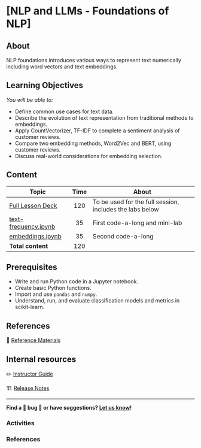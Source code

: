 <h1>
  <span class="prefix"></span>
  <span class="headline">[NLP and LLMs - Foundations of NLP]</span>
</h1>

## About
NLP foundations introduces various ways to represent text numerically including word vectors and text embeddings. 

## Learning Objectives

*You will be able to:*

- Define common use cases for text data.
- Describe the evolution of text representation from traditional methods to embeddings.
- Apply CountVectorizer, TF-IDF to complete a sentiment analysis of customer reviews.
- Compare two embedding methods, Word2Vec and BERT, using customer reviews.
- Discuss real-world considerations for embedding selection.

## Content

| Topic|  Time |  About |
| ------ |:----------:| ------ |
| [Full Lesson Deck](https://docs.google.com/presentation/d/1r1KERmYcOuDbcX6-mld0kAba87P5uQaWIk8vwmuO8Z4/edit?usp=sharing) | 120 | To be used for the full session, includes the labs below  |
|  [text-frequency.ipynb](https://git.generalassemb.ly/Modularisation-DSB-sandbox/NLP-Foundations/blob/master/text-frequency.ipynb) | 35 | First code-a-long and mini-lab  |
|  [embeddings.ipynb](https://git.generalassemb.ly/Modularisation-DSB-sandbox/NLP-Foundations/blob/master/embeddings.ipynb) | 35 | Second code-a-long |
| **Total content**     | 120 |    |



## Prerequisites
- Write and run Python code in a Jupyter notebook.
- Create basic Python functions.
- Import and use `pandas` and `numpy`.
- Understand, run, and evaluate classification models and metrics in scikit-learn.

## References

📖 [Reference Materials](./references/README.md)


## Internal resources

✏️ [Instructor Guide](./internal-resources/instructor-guide.md)


🏗️ [Release Notes](./internal-resources/release-notes.md)

---

**Find a 👾 bug 👾 or have suggestions? [Let us know](https://git.generalassemb.ly/modular-curriculum-all-courses/universal-resources-internal/blob/main/module-feedback.md)!**



### Activities 


### References




